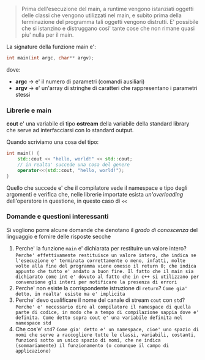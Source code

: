 >Prima dell'esecuzione del main, a runtime vengono istanziati oggetti delle classi che vengono utilizzati nel main, e subito prima della terminazione del programma tali oggetti vengono distrutti. E' possibile che si istanzino e distruggano cosi' tante cose che non rimane quasi piu' nulla per il main.

La signature della funzione main e':
```cpp
int main(int argc, char** argv);
```
dove:
- **argc** -> e' il numero di parametri (comandi ausiliari)
- **argv** -> e' un'array di stringhe di caratteri che rappresentano i parametri stessi

### Librerie e main
**cout** e' una variabile di tipo **ostream** della variabile della standard library che serve ad interfacciarsi con lo standard output.

Quando scriviamo una cosa del tipo:
```cpp
int main() {
	std::cout << "hello, world!" << std::cout;
	// in realta' succede una cosa del genere
	operator<<(std::cout, "hello, world!");
}
```
Quello che succede e' che il compilatore vede il namespace e tipo degli argomenti e verifica che, nelle librerie importate esista *un'overloading* dell'operatore in questione, in questo caso di `<<`

### Domande e questioni interessanti
Si vogliono porre alcune domande che denotano il *grado di conoscenza* del linguaggio e fornire delle risposte secche

1. Perche' la funzione `main` e' dichiarata per restituire un valore intero?
	`Perche' effettivamente restituisce un valore intero, che indica se l'esecuzione e' terminata correttamente o meno, infatti, molte volte alla fine del programma viene omesso il return 0; che indica appunto che tutto e' andato a buon fine. Il fatto che il main sia dichiarato come int e' dovuto al fatto che in c++ si utilizzano per convenzione gli interi per notificare la presenza di errori`
2. Perche' non esiste la corrispondente istruzione di `return`?
	`Come gia' detto, in realta' esiste ma e' implicita`
3. Perche' devo qualificare il nome del canale di stream `cout` con `std`?
	`Perche' e' necessario dire al compilatore il namespace di quella parte di codice, in modo che a tempo di compilazione sappia dove e' definita. Come detto sopra cout e' una variabile definita nel namespace std`
4. Che cos'e' `std`?
	`Come gia' detto e' un namespace, cioe' uno spazio di nomi che serve a raccogliere tutte le classi, variabili, costanti, funzioni sotto un unico spazio di nomi, che ne indica (sommariamente) il funzionamento (o comunque il campo di applicazione)`